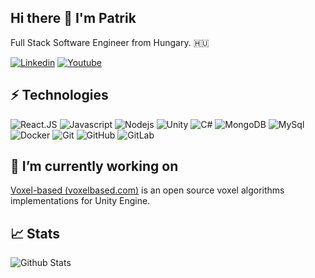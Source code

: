 ## Hi there 👋 I'm Patrik

Full Stack Software Engineer from Hungary. :hungary:

[![Linkedin](https://img.shields.io/badge/LinkedIn-0077B5?style=flat-square&logo=linkedin&logoColor=white)](https://www.linkedin.com/in/patrikholler/)
[![Youtube](https://img.shields.io/badge/YouTube-FF0000?style=flat-square&logo=youtube&logoColor=white)](https://www.youtube.com/channel/UChDU4h-QRRytmCZWPDYOQ6w)

## ⚡ Technologies

![React.JS](https://img.shields.io/badge/-ReactJs-61DAFB?logo=react&logoColor=white&style=flat-square)
![Javascript](https://img.shields.io/badge/-Javascript-yellow?style=flat-square&logo=javascript&logoColor=white)
![Nodejs](https://img.shields.io/badge/-Nodejs-68A063?style=flat-square&logo=Node.js&logoColor=white)
![Unity](https://img.shields.io/badge/Unity-000000?style=flat-square&logo=unity&logoColor=white)
![C#](https://img.shields.io/badge/C%23-9d73d7?style=flat-square&logo=c-sharp&logoColor=white)
![MongoDB](https://img.shields.io/badge/-MongoDB-black?style=flat-square&logo=mongodb)
![MySql](https://img.shields.io/badge/MySQL-00000F?style=flat-square&logo=mysql&logoColor=white)
![Docker](https://img.shields.io/badge/-Docker-black?style=flat-square&logo=docker)
![Git](https://img.shields.io/badge/-Git-black?style=flat-square&logo=git)
![GitHub](https://img.shields.io/badge/-GitHub-181717?style=flat-square&logo=github)
![GitLab](https://img.shields.io/badge/-GitLab-FCA121?style=flat-square&logo=gitlab)

## 🔭 I’m currently working on

[Voxel-based (voxelbased.com)](https://voxelbased.com/) is an open source voxel algorithms implementations for Unity Engine.


## :chart_with_upwards_trend:     Stats

![Github Stats](https://github-readme-stats.vercel.app/api?username=patrikholler&show_icons=true)

<!--
**patrikholler/patrikholler** is a ✨ _special_ ✨ repository because its `README.md` (this file) appears on your GitHub profile.
